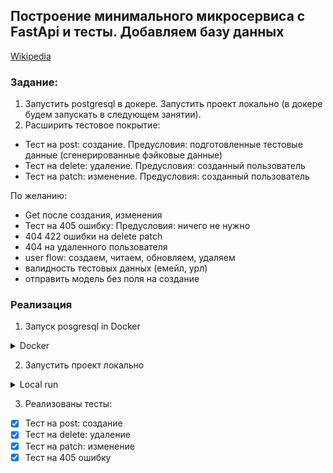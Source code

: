 ## Построение минимального микросервиса с FastApi и тесты. Добавляем базу данных  
[Wikipedia](https://github.com/MDN78/qaguru_advanced_1_2/wiki/Add-database)  


### Задание:  
1. Запустить postgresql в докере.
Запустить проект локально (в докере будем запускать в следующем занятии).
2. Расширить тестовое покрытие:
- Тест на post: создание. Предусловия: подготовленные тестовые данные (сгенерированные фэйковые данные)
- Тест на delete: удаление. Предусловия: созданный пользователь
- Тест на patch: изменение. Предусловия: созданный пользователь

По желанию:
- Get после создания, изменения
- Тест на 405 ошибку: Предусловия: ничего не нужно
- 404 422 ошибки на delete patch
- 404 на удаленного пользователя
- user flow: создаем, читаем, обновляем, удаляем
- валидность тестовых данных (емейл, урл)
- отправить модель без поля на создание

### Реализация  
1. Запуск posgresql in Docker
<details><summary>Docker</summary>
<br>
<img src="assets/docker_container.PNG">
<img src="assets/docker_compose_run.PNG">
</details>    

2. Запустить проект локально
<details><summary>Local run</summary>
<br>
<img src="assets/docker_run.PNG">
</details>  

3. Реализованы тесты:  
- [x] Тест на post: создание
- [x] Тест на delete: удаление
- [x] Тест на patch: изменение
- [x] Тест на 405 ошибку